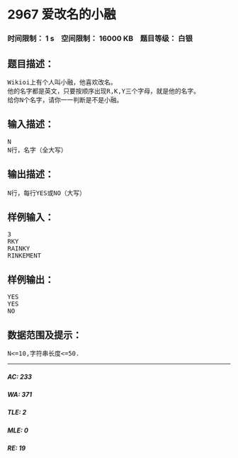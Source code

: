 # 2967 爱改名的小融   
### 时间限制： 1 s&nbsp;&nbsp;&nbsp;&nbsp;空间限制： 16000 KB&nbsp;&nbsp;&nbsp;&nbsp;题目等级： 白银  
## 题目描述：  

<pre>
Wikioi上有个人叫小融，他喜欢改名。
他的名字都是英文，只要按顺序出现R,K,Y三个字母，就是他的名字。
给你N个名字，请你一一判断是不是小融。
</pre>
  
  
## 输入描述：  

<pre>
N
N行，名字（全大写）
</pre>
  
  
## 输出描述：  

<pre>
N行，每行YES或NO（大写）
</pre>
  
  
## 样例输入：  

<pre>
3
RKY
RAINKY
RINKEMENT
</pre>
  
  
## 样例输出：  

<pre>
YES
YES
NO
</pre>
  
  
## 数据范围及提示：  

<pre>
N<=10,字符串长度<=50.
</pre>
  
  
***  

##### AC: 233  
##### WA: 371  
##### TLE: 2  
##### MLE: 0  
##### RE: 19  
